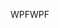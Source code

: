 <span data-ttu-id="fb004-101">WPF</span><span class="sxs-lookup"><span data-stu-id="fb004-101">WPF</span></span>